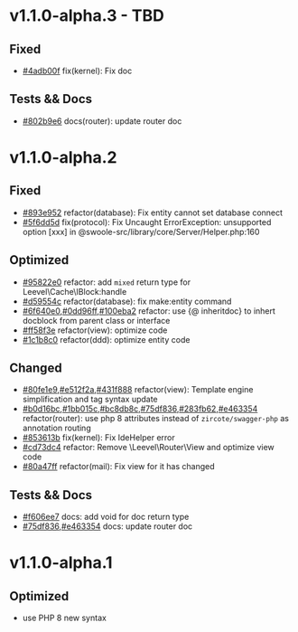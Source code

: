 # v1.1.0-alpha.3 - TBD

## Fixed

- [#4adb00f](https://github.com/hunzhiwange/framework/commit/4adb00f) fix(kernel): Fix doc

## Tests && Docs

- [#802b9e6](https://github.com/hunzhiwange/framework/commit/802b9e6) docs(router): update router doc

# v1.1.0-alpha.2

## Fixed

- [#893e952](https://github.com/hunzhiwange/framework/commit/893e952) refactor(database): Fix entity cannot set database connect
- [#5f6dd5d](https://github.com/hunzhiwange/framework/commit/5f6dd5d) fix(protocol): Fix Uncaught ErrorException: unsupported option [xxx] in @swoole-src/library/core/Server/Helper.php:160

## Optimized

- [#95822e0](https://github.com/hunzhiwange/framework/commit/0dd96ff) refactor: add `mixed` return type for Leevel\Cache\IBlock:handle
- [#d59554c](https://github.com/hunzhiwange/framework/commit/d59554c) refactor(database): fix make:entity command
- [#6f640e0](https://github.com/hunzhiwange/framework/commit/6f640e0),[#0dd96ff](https://github.com/hunzhiwange/framework/commit/0dd96ff),[#100eba2](https://github.com/hunzhiwange/framework/commit/100eba2) refactor: use {@ inheritdoc} to inhert docblock from parent class or interface
- [#ff58f3e](https://github.com/hunzhiwange/framework/commit/ff58f3e) refactor(view): optimize code
- [#1c1b8c0](https://github.com/hunzhiwange/framework/commit/1c1b8c0) refactor(ddd): optimize entity code

## Changed

- [#80fe1e9](https://github.com/hunzhiwange/framework/commit/80fe1e9),[#e512f2a](https://github.com/hunzhiwange/framework/commit/e512f2a),[#431f888](https://github.com/hunzhiwange/framework/commit/431f888) refactor(view): Template engine simplification and tag syntax update
- [#b0d16bc](https://github.com/hunzhiwange/framework/commit/b0d16bc),[#1bb015c](https://github.com/hunzhiwange/framework/commit/1bb015c),[#bc8db8c](https://github.com/hunzhiwange/framework/commit/bc8db8c),[#75df836](https://github.com/hunzhiwange/framework/commit/75df836),[#283fb62](https://github.com/hunzhiwange/framework/commit/283fb62),[#e463354](https://github.com/hunzhiwange/framework/commit/e463354) refactor(router): use php 8 attributes instead of `zircote/swagger-php` as annotation routing
- [#853613b](https://github.com/hunzhiwange/framework/commit/853613b) fix(kernel): Fix IdeHelper error
- [#cd73dc4](https://github.com/hunzhiwange/framework/commit/cd73dc4) refactor: Remove \Leevel\Router\View and optimize view code
- [#80a47ff](https://github.com/hunzhiwange/framework/commit/80a47ff) refactor(mail): Fix view for it has changed

## Tests && Docs

- [#f606ee7](https://github.com/hunzhiwange/framework/commit/f606ee7) docs: add void for doc return type
- [#75df836](https://github.com/hunzhiwange/framework/commit/75df836),[#e463354](https://github.com/hunzhiwange/framework/commit/e463354) docs: update router doc

# v1.1.0-alpha.1

## Optimized

- use PHP 8 new syntax